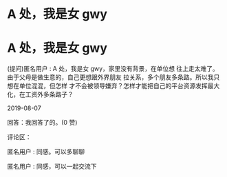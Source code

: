 # A 处，我是女 gwy

# A 处，我是女 gwy

(提问)匿名用户 : A 处，我是女 gwy，家里没有背景，在单位想 往上走太难了。由于父母是做生意的，自己更想跟外界朋友 拉关系，多个朋友多条路。所以我只想在单位混混，但怎样 才不会被领导嫌弃？怎样才能把自己的平台资源发挥最大 化，在工资外多条路子？

2019-08-07

回答：我回答了的。(0 赞)

评论区：

匿名用户 : 同感。可以多聊聊

匿名用户 : 同感，可以一起交流下